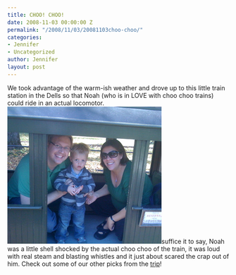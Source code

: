 ```yaml
---
title: CHOO! CHOO!
date: 2008-11-03 00:00:00 Z
permalink: "/2008/11/03/20081103choo-choo/"
categories:
- Jennifer
- Uncategorized
author: Jennifer
layout: post
---
```


We took advantage of the warm-ish weather and drove up to this little train station in the Dells so that Noah (who is in LOVE with choo choo trains) could ride in an actual locomotor. <img id="image238" alt="train.jpg" src="/assets/images/CHOO-CHOO/1224421962000-missing.jpg" />suffice it to say, Noah was a little shell shocked by the actual choo choo of the train, it was loud with real steam and blasting whistles and it just about scared the crap out of him. Check out some of our other picks from the [trip](http://www.flickr.com/photos/jenniferandJennifers_photos/sets/72157608606270269/ "trip")!
